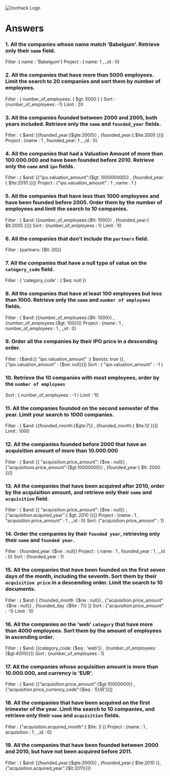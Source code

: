 ![Ironhack Logo](https://i.imgur.com/1QgrNNw.png)

# Answers

### 1. All the companies whose name match 'Babelgum'. Retrieve only their `name` field.

Filter :{ name : 'Babelgum'}
Project : { name: 1 , _id : 0}
### 2. All the companies that have more than 5000 employees. Limit the search to 20 companies and sort them by **number of employees**.

Filter : { number_of_employees: { $gt: 5000 } }
Sort : {number_of_employees: -1}
Limit : 20

### 3. All the companies founded between 2000 and 2005, both years included. Retrieve only the `name` and `founded_year` fields.

Filter : { $and: [{founded_year:{$gte:2000}} , {founded_year:{ $lte:2005 }}]}
Project : {name : 1 , founded_year: 1 , _id : 0}

### 4. All the companies that had a Valuation Amount of more than 100.000.000 and have been founded before 2010. Retrieve only the `name` and `ipo` fields.

Filter : { $and: [{"ipo.valuation_amount":{$gt: 100000000}} , {founded_year:{ $lte:2010 }}]}
Project : {"ipo.valuation_amount" : 1 , name : 1 }

### 5. All the companies that have less than 1000 employees and have been founded before 2005. Order them by the number of employees and limit the search to 10 companies.

Filter : { $and: [{number_of_employees:{$lt: 1000}} , {founded_year:{ $lt:2005 }}]}
Sort : {number_of_employees : 1}
Limit : 10

### 6. All the companies that don't include the `partners` field.

Filter : {partners: {$lt: [0]}}


### 7. All the companies that have a null type of value on the `category_code` field.

Filter : { 'category_code' : { $eq: null }}


### 8. All the companies that have at least 100 employees but less than 1000. Retrieve only the `name` and `number of employees` fields.

Filter : { $and: [{number_of_employees:{$lt: 1000}} , {number_of_employees:{$gt: 100}}]}
Project : {name : 1 , number_of_employees : 1 , _id : 0}

### 9. Order all the companies by their IPO price in a descending order.

Filter : {$and:[{ "ipo.valuation_amount" :{ $exists: true }}, {"ipo.valuation_amount" : {$ne: null}}]}
Sort : { "ipo.valuation_amount" : -1 }

### 10. Retrieve the 10 companies with most employees, order by the `number of employees`

Sort : { number_of_employees : -1 }
Limit : 10

### 11. All the companies founded on the second semester of the year. Limit your search to 1000 companies.

Filter : { $and: [{founded_month:{$gte:7}} , {founded_month:{ $lte:12 }}]}
Limit : 1000

### 12. All the companies founded before 2000 that have an acquisition amount of more than 10.000.000

Filter : { $and: [{ "acquisition.price_amount": {$ne : null}} , {"acquisitions.price_amount":{$gt:10000000}} , {founded_year:{ $lt: 2000 }}]}

### 13. All the companies that have been acquired after 2010, order by the acquisition amount, and retrieve only their `name` and `acquisition` field.

Filter : { $and: [{ "acquisition.price_amount": {$ne : null}} , {"acquisition.acquired_year":{ $gt: 2010 }}]}
Project : {name : 1 , "acquisition.price_amount" : 1 , _id : 0}
Sort: {"acquisition.price_amount" : 1}

### 14. Order the companies by their `founded year`, retrieving only their `name` and `founded year`.

Filter : {founded_year :{$ne : null}}
Project : { name : 1 , founded_year : 1 , _id : 0}
Sort : {founded_year : 1}

### 15. All the companies that have been founded on the first seven days of the month, including the seventh. Sort them by their `acquisition price` in a descending order. Limit the search to 10 documents.

Filter : { $and: [ {founded_month :{$ne : null}} , {"acquisition.price_amount" :{$ne : null}} , {founded_day :{$lte : 7}} ]}
Sort : {"acquisition.price_amount" : -1}
Limit : 10

### 16. All the companies on the 'web' `category` that have more than 4000 employees. Sort them by the amount of employees in ascending order.

Filter : { $and: [{category_code: {$eq : 'web'}} , {number_of_employees:{$gt:4000}}]}
Sort : {number_of_employees : 1}

### 17. All the companies whose acquisition amount is more than 10.000.000, and currency is 'EUR'.

Filter : { $and: [{"acquisition.price_amount":{$gt:10000000}} , {"acquisition.price_currency_code":{$eq : 'EUR'}}]}

### 18. All the companies that have been acquired on the first trimester of the year. Limit the search to 10 companies, and retrieve only their `name` and `acquisition` fields.

Filter : {"acquisition.acquired_month":{ $lte: 3 }}
Project : {name : 1 , acquisition : 1 , _id : 0}

### 19. All the companies that have been founded between 2000 and 2010, but have not been acquired before 2011.

Filter : { $and: [{founded_year:{$gte:2000}} , {founded_year:{ $lte:2010 }}, {"acquisition.acquired_year":{$lt:2011}}]}
